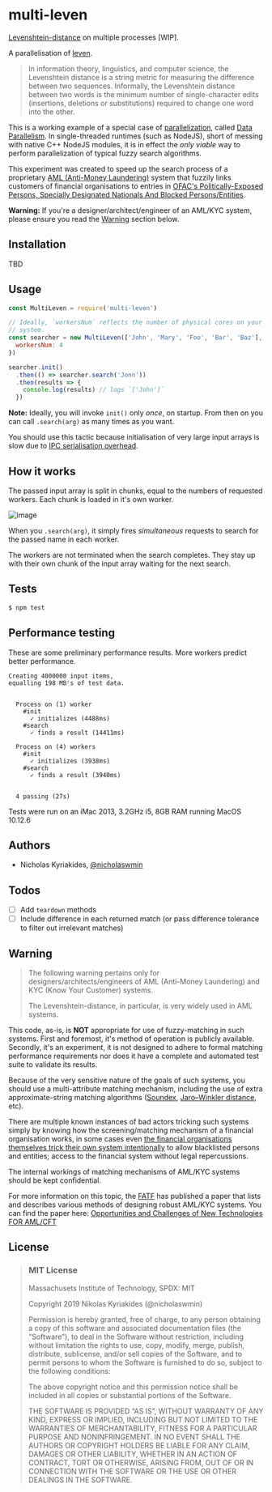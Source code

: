 # multi-leven
[Levenshtein-distance](https://en.wikipedia.org/wiki/Levenshtein_distance) on multiple processes [WIP].

A parallelisation of [leven](https://github.com/sindresorhus/leven).

> In information theory, linguistics, and computer science, the Levenshtein distance is a string metric for measuring the difference between two sequences. Informally, the Levenshtein distance between two words is the minimum number of single-character edits (insertions, deletions or substitutions) required to change one word into the other.

This is a working example of a special case of [parallelization](https://en.wikipedia.org/wiki/Parallel_computing), called [Data Parallelism](https://en.wikipedia.org/wiki/Data_parallelism). In single-threaded runtimes (such as NodeJS), short of messing with native C++ NodeJS modules, it is in effect the *only viable* way to perform parallelization of typical fuzzy search algorithms.

This experiment was created to speed up the search process of a proprietary [AML (Anti-Money Laundering)](https://www.imf.org/en/Topics/Financial-Integrity/amlcft#:~:text=Videos%20and%20Events-,Overview,system%20and%20member%20countries'%20economies.) system that fuzzily links customers of financial organisations to entries in [OFAC's Politically-Exposed Persons, Specially Designated Nationals And Blocked Persons/Entities][ofac-lists].

**Warning:** If you're a designer/architect/engineer of an AML/KYC system, please ensure you read the [Warning](#warning) section below.


## Installation

TBD

## Usage

```javascript
const MultiLeven = require('multi-leven')

// Ideally, `workersNum` reflects the number of physical cores on your
// system.
const searcher = new MultiLeven(['John', 'Mary', 'Foo', 'Bar', 'Baz'], {
  workersNum: 4
})

searcher.init()
  .then(() => searcher.search('Jonn'))
  .then(results => {
    console.log(results) // logs `['John']`
  })
```

**Note:** Ideally, you will invoke `init()` only *once*, on startup. From then
on you can call `.search(arg)` as many times as you want.

You should use this tactic because initialisation of very large input arrays
is slow due to [IPC serialisation overhead][ipc-data-sharing-so].

## How it works

The passed input array is split in chunks, equal to the numbers of requested
workers. Each chunk is loaded in it's own worker.

![image](https://live.staticflickr.com/65535/53412264841_bb421d95b7_o.png)


When you `.search(arg)`, it simply fires *simultaneous* requests to search
for the passed name in each worker.

The workers are not terminated when the search completes. They stay up
with their own chunk of the input array waiting for the next search.

## Tests

```bash
$ npm test
```

## Performance testing

These are some preliminary performance results. More workers predict
better performance.

```
Creating 4000000 input items,
equalling 198 MB's of test data.


  Process on (1) worker
    #init
      ✓ initializes (4488ms)
    #search
      ✓ finds a result (14411ms)

  Process on (4) workers
    #init
      ✓ initializes (3938ms)
    #search
      ✓ finds a result (3940ms)


  4 passing (27s)
```

Tests were run on an iMac 2013, 3.2GHz i5, 8GB RAM running MacOS 10.12.6

## Authors

- Nicholas Kyriakides, [@nicholaswmin][nicholaswmin]

## Todos

- [ ] Add `teardown` methods
- [ ] Include difference in each returned match (or pass difference tolerance to filter out irrelevant matches)

## Warning
> The following warning pertains only for designers/architects/engineers of AML (Anti-Money Laundering) and KYC (Know Your Customer) systems.
>
> The Levenshtein-distance, in particular, is very widely used in AML systems.

This code, as-is, is **NOT** appropriate for use of fuzzy-matching in such systems. First and foremost, it's method of operation is publicly available. Secondly, it's an experiment, it is not designed to adhere to formal matching performance requirements nor does it have a complete and automated test suite to validate its results.

Because of the very sensitive nature of the goals of such systems, you should use a multi-attribute matching mechanism, including the use of extra approximate-string matching algorithms ([Soundex](https://en.wikipedia.org/wiki/Soundex), [Jaro–Winkler distance](https://en.wikipedia.org/wiki/Jaro%E2%80%93Winkler_distance), etc).

There are multiple known instances of bad actors tricking such systems simply by knowing how the screening/matching mechanism of a financial organisation works, in some cases even [the financial organisations themselves trick their own system intentionally](https://www.investopedia.com/stock-analysis/2013/investing-news-for-jan-29-hsbcs-money-laundering-scandal-hbc-scbff-ing-cs-rbs0129.aspx) to allow blacklisted persons and entities; access to the financial system without legal repercussions.

The internal workings of matching mechanisms of AML/KYC systems should be kept confidential. 

For more information on this topic, the [FATF](https://www.fatf-gafi.org/en/the-fatf.html) has published a paper that lists and describes various methods of designing robust AML/KYC systems. You can find the paper here: [Opportunities and Challenges of New Technologies FOR AML/CFT](https://www.fatf-gafi.org/content/dam/fatf-gafi/guidance/Opportunities-Challenges-of-New-Technologies-for-AML-CFT.pdf.coredownload.pdf)

## License

> ### MIT License
> Massachusets Institute of Technology, SPDX: MIT
>
> Copyright 2019 Nikolas Kyriakides (@nicholaswmin)
>
> Permission is hereby granted, free of charge, to any person obtaining a copy of this software and associated documentation files (the “Software”), to deal in the Software without restriction, including without limitation the rights to use, copy, modify, merge, publish, distribute, sublicense, and/or sell copies of the Software, and to permit persons to whom the Software is furnished to do so, subject to the following conditions:
>
> The above copyright notice and this permission notice shall be included in all copies or substantial portions of the Software.
>
> THE SOFTWARE IS PROVIDED “AS IS”, WITHOUT WARRANTY OF ANY KIND, EXPRESS OR IMPLIED, INCLUDING BUT NOT LIMITED TO THE WARRANTIES OF MERCHANTABILITY, FITNESS FOR A PARTICULAR PURPOSE AND NONINFRINGEMENT. IN NO EVENT SHALL THE AUTHORS OR COPYRIGHT HOLDERS BE LIABLE FOR ANY CLAIM, DAMAGES OR OTHER LIABILITY, WHETHER IN AN ACTION OF CONTRACT, TORT OR OTHERWISE, ARISING FROM, OUT OF OR IN CONNECTION WITH THE SOFTWARE OR THE USE OR OTHER DEALINGS IN THE SOFTWARE.

[nicholaswmin]: https://github.com/nicholaswmin
[ipc-data-sharing-so]: https://stackoverflow.com/a/27327402/1814486
[ofac-lists]: https://ofac.treasury.gov/specially-designated-nationals-and-blocked-persons-list-sdn-human-readable-lists
